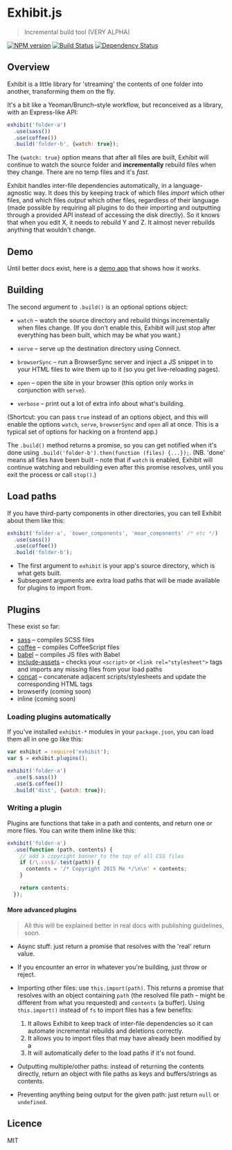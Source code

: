 # Exhibit.js

> Incremental build tool (VERY ALPHA)

[![NPM version][npm-image]][npm-url] [![Build Status][travis-image]][travis-url] [![Dependency Status][depstat-image]][depstat-url]


## Overview

Exhibit is a little library for 'streaming' the contents of one folder into another, transforming them on the fly.

It's a bit like a Yeoman/Brunch–style workflow, but reconceived as a library, with an Express-like API:

```js
exhibit('folder-a')
  .use(sass())
  .use(coffee())
  .build('folder-b', {watch: true});
```

The `{watch: true}` option means that after all files are built, Exhibit will continue to watch the source folder and **incrementally** rebuild files when they change. There are no temp files and it's *fast*.

Exhibit handles inter-file dependencies automatically, in a language-agnostic way. It does this by keeping track of which files *import* which other files, and which files *output* which other files, regardless of their language (made possible by requiring all plugins to do their importing and outputting through a provided API instead of accessing the disk directly). So it knows that when you edit X, it needs to rebuild Y and Z. It almost never rebuilds anything that wouldn't change.


## Demo

Until better docs exist, here is a [demo app](https://github.com/exhibitjs/demo) that shows how it works.


## Building

The second argument to `.build()` is an optional options object:

- `watch` – watch the source directory and rebuild things incrementally when files change. (If you don't enable this, Exhibit will just stop after everything has been built, which may be what you want.)

- `serve` – serve up the destination directory using Connect.

- `browserSync` – run a BrowserSync server and inject a JS snippet in to your HTML files to wire them up to it (so you get live-reloading pages).

- `open` – open the site in your browser (this option only works in conjunction with `serve`).

- `verbose` – print out a lot of extra info about what's building.

(Shortcut: you can pass `true` instead of an options object, and this will enable the options `watch`, `serve`, `browserSync` and `open` all at once. This is a typical set of options for hacking on a frontend app.)

The `.build()` method returns a promise, so you can get notified when it's done using `.build('folder-b').then(function (files) {...});`. (NB. 'done' means all files have been built – note that if `watch` is enabled, Exhibit will continue watching and rebuilding even after this promise resolves, until you exit the process or call `stop()`.)

## Load paths

If you have third-party components in other directories, you can tell Exhibit about them like this:

```js
exhibit('folder-a', 'bower_components', 'moar_components' /* etc */)
  .use(sass())
  .use(coffee())
  .build('folder-b');
```

- The first argument to `exhibit` is your app's source directory, which is what gets built.
- Subsequent arguments are extra load paths that will be made available for plugins to import from.


## Plugins

These exist so far:

- [sass](https://github.com/exhibitjs/exhibit-sass) – compiles SCSS files
- [coffee](https://github.com/exhibitjs/exhibit-coffee) – compiles CoffeeScript files
- [babel](https://github.com/exhibitjs/exhibit-babel) – compiles JS files with Babel
- [include-assets](https://github.com/exhibitjs/exhibit-include-assets) – checks your `<script>` or `<link rel="stylesheet">` tags and imports any missing files from your load paths
- [concat](https://github.com/exhibitjs/exhibit-concat) – concatenate adjacent scripts/stylesheets and update the corresponding HTML tags
- browserify (coming soon)
- inline (coming soon)


### Loading plugins automatically

If you've installed `exhibit-*` modules in your `package.json`, you can load them all in one go like this:

```js
var exhibit = require('exhibit');
var $ = exhibit.plugins();

exhibit('folder-a')
  .use($.sass())
  .use($.coffee())
  .build('dist', {watch: true});
```

### Writing a plugin

Plugins are functions that take in a path and contents, and return one or more files. You can write them inline like this:

```js
exhibit('folder-a')
  .use(function (path, contents) {
    // add a copyright banner to the top of all CSS files
    if (/\.css$/.test(path)) {
      contents = '/* Copyright 2015 Me */\n\n' + contents;
    }

    return contents;
  });
```


#### More advanced plugins

> All this will be explained better in real docs with publishing guidelines, soon.

- Async stuff: just return a promise that resolves with the 'real' return value.

- If you encounter an error in whatever you're building, just throw or reject.

- Importing other files: use `this.import(path)`. This returns a promise that resolves with an object containing `path` (the resolved file path – might be different from what you requested) and `contents` (a buffer). Using `this.import()` instead of `fs` to import files has a few benefits:
  1. It allows Exhibit to keep track of inter-file dependencies so it can automate incremental rebuilds and deletions correctly.
  2. It allows you to import files that may have already been modified by a 
  3. It will automatically defer to the load paths if it's not found.

- Outputting multiple/other paths: instead of returning the contents directly, return an object with file paths as keys and buffers/strings as contents.

- Preventing anything being output for the given path: just return `null` or `undefined`.


## Licence

MIT


<!-- badge URLs -->
[npm-url]: https://npmjs.org/package/exhibit
[npm-image]: https://img.shields.io/npm/v/exhibit.svg?style=flat-square

[travis-url]: http://travis-ci.org/exhibitjs/exhibit
[travis-image]: https://img.shields.io/travis/exhibitjs/exhibit.svg?style=flat-square

[depstat-url]: https://david-dm.org/exhibitjs/exhibit
[depstat-image]: https://img.shields.io/david/exhibitjs/exhibit.svg?style=flat-square
